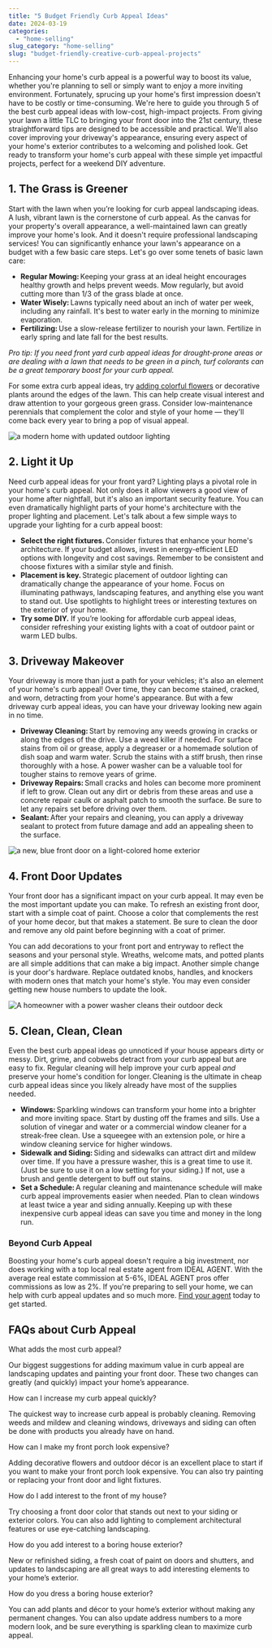 ```yaml
---
title: "5 Budget Friendly Curb Appeal Ideas"
date: 2024-03-19
categories: 
  - "home-selling"
slug_category: "home-selling"
slug: "budget-friendly-creative-curb-appeal-projects"
---
```


Enhancing your home's curb appeal is a powerful way to boost its value, whether you're planning to sell or simply want to enjoy a more inviting environment. Fortunately, sprucing up your home's first impression doesn't have to be costly or time-consuming. We're here to guide you through 5 of the best curb appeal ideas with low-cost, high-impact projects. From giving your lawn a little TLC to bringing your front door into the 21st century, these straightforward tips are designed to be accessible and practical. We'll also cover improving your driveway's appearance, ensuring every aspect of your home's exterior contributes to a welcoming and polished look. Get ready to transform your home's curb appeal with these simple yet impactful projects, perfect for a weekend DIY adventure.  

## **1\. The Grass is Greener** 

Start with the lawn when you’re looking for curb appeal landscaping ideas. A lush, vibrant lawn is the cornerstone of curb appeal. As the canvas for your property's overall appearance, a well-maintained lawn can greatly improve your home's look. And it doesn't require professional landscaping services! You can significantly enhance your lawn's appearance on a budget with a few basic care steps. Let's go over some tenets of basic lawn care:  

- **Regular Mowing:** Keeping your grass at an ideal height encourages healthy growth and helps prevent weeds. Mow regularly, but avoid cutting more than 1/3 of the grass blade at once.  
- **Water Wisely:** Lawns typically need about an inch of water per week, including any rainfall. It's best to water early in the morning to minimize evaporation.  
- **Fertilizing:** Use a slow-release fertilizer to nourish your lawn. Fertilize in early spring and late fall for the best results.  

_Pro tip: If you need_ _front yard curb appeal ideas_ _for drought-prone areas or are dealing with a lawn that needs to be green in a pinch, turf colorants can be a great temporary boost for your curb appeal._  

For some extra curb appeal ideas, try [adding colorful flowers](https://blog.idealagent.com/how-to-decorate-a-house-with-plants/) or decorative plants around the edges of the lawn. This can help create visual interest and draw attention to your gorgeous green grass. Consider low-maintenance perennials that complement the color and style of your home — they'll come back every year to bring a pop of visual appeal.  

![a modern home with updated outdoor lighting  ](../images/posts/image-12.jpeg)

## **2\. Light it Up**

Need curb appeal ideas for your front yard? Lighting plays a pivotal role in your home's curb appeal. Not only does it allow viewers a good view of your home after nightfall, but it's also an important security feature. You can even dramatically highlight parts of your home's architecture with the proper lighting and placement. Let's talk about a few simple ways to upgrade your lighting for a curb appeal boost:  

- **Select the right fixtures.** Consider fixtures that enhance your home's architecture. If your budget allows, invest in energy-efficient LED options with longevity and cost savings. Remember to be consistent and choose fixtures with a similar style and finish.  
- **Placement is key.** Strategic placement of outdoor lighting can dramatically change the appearance of your home. Focus on illuminating pathways, landscaping features, and anything else you want to stand out. Use spotlights to highlight trees or interesting textures on the exterior of your home.  
- **Try some DIY.** If you’re looking for affordable curb appeal ideas, consider refreshing your existing lights with a coat of outdoor paint or warm LED bulbs. 

## **3\. Driveway Makeover** 

Your driveway is more than just a path for your vehicles; it's also an element of your home's curb appeal! Over time, they can become stained, cracked, and worn, detracting from your home's appearance. But with a few driveway curb appeal ideas, you can have your driveway looking new again in no time.  

- **Driveway Cleaning:** Start by removing any weeds growing in cracks or along the edges of the drive. Use a weed killer if needed. For surface stains from oil or grease, apply a degreaser or a homemade solution of dish soap and warm water. Scrub the stains with a stiff brush, then rinse thoroughly with a hose. A power washer can be a valuable tool for tougher stains to remove years of grime.  
- **Driveway Repairs:** Small cracks and holes can become more prominent if left to grow. Clean out any dirt or debris from these areas and use a concrete repair caulk or asphalt patch to smooth the surface. Be sure to let any repairs set before driving over them.  
- **Sealant:** After your repairs and cleaning, you can apply a driveway sealant to protect from future damage and add an appealing sheen to the surface.  

![ a new, blue front door on a light-colored home exterior  ](../images/posts/image-13.jpeg)

## 4\. **Front Door Updates** 

Your front door has a significant impact on your curb appeal. It may even be the most important update you can make. To refresh an existing front door, start with a simple coat of paint. Choose a color that complements the rest of your home decor, but that makes a statement. Be sure to clean the door and remove any old paint before beginning with a coat of primer.  

You can add decorations to your front port and entryway to reflect the seasons and your personal style. Wreaths, welcome mats, and potted plants are all simple additions that can make a big impact. Another simple change is your door's hardware. Replace outdated knobs, handles, and knockers with modern ones that match your home's style. You may even consider getting new house numbers to update the look.  

![A homeowner with a power washer cleans their outdoor deck ](../images/posts/image-14.jpeg)

## **5\. Clean, Clean, Clean**

Even the best curb appeal ideas go unnoticed if your house appears dirty or messy. Dirt, grime, and cobwebs detract from your curb appeal but are easy to fix. Regular cleaning will help improve your curb appeal _and_ preserve your home's condition for longer. Cleaning is the ultimate in cheap curb appeal ideas since you likely already have most of the supplies needed. 

- **Windows:** Sparkling windows can transform your home into a brighter and more inviting space. Start by dusting off the frames and sills. Use a solution of vinegar and water or a commercial window cleaner for a streak-free clean. Use a squeegee with an extension pole, or hire a window cleaning service for higher windows.  
- **Sidewalk and Siding:** Siding and sidewalks can attract dirt and mildew over time. If you have a pressure washer, this is a great time to use it. (Just be sure to use it on a low setting for your siding.) If not, use a brush and gentle detergent to buff out stains.  
- **Set a Schedule:** A regular cleaning and maintenance schedule will make curb appeal improvements easier when needed. Plan to clean windows at least twice a year and siding annually. Keeping up with these inexpensive curb appeal ideas can save you time and money in the long run. 

### **Beyond Curb Appeal** 

Boosting your home's curb appeal doesn't require a big investment, nor does working with a top local real estate agent from IDEAL AGENT. With the average real estate commission at 5-6%, IDEAL AGENT pros offer commissions as low as 2%. If you're preparing to sell your home, we can help with curb appeal updates and so much more. [Find your agent](https://idealagent.com/sell-your-home/) today to get started.   

## FAQs about Curb Appeal

What adds the most curb appeal?

Our biggest suggestions for adding maximum value in curb appeal are landscaping updates and painting your front door. These two changes can greatly (and quickly) impact your home’s appearance.

How can I increase my curb appeal quickly?

The quickest way to increase curb appeal is probably cleaning. Removing weeds and mildew and cleaning windows, driveways and siding can often be done with products you already have on hand.  

How can I make my front porch look expensive?

Adding decorative flowers and outdoor décor is an excellent place to start if you want to make your front porch look expensive. You can also try painting or replacing your front door and light fixtures.  

How do I add interest to the front of my house?

Try choosing a front door color that stands out next to your siding or exterior colors. You can also add lighting to complement architectural features or use eye-catching landscaping.  

How do you add interest to a boring house exterior?

New or refinished siding, a fresh coat of paint on doors and shutters, and updates to landscaping are all great ways to add interesting elements to your home’s exterior.  

How do you dress a boring house exterior?

You can add plants and décor to your home’s exterior without making any permanent changes. You can also update address numbers to a more modern look, and be sure everything is sparkling clean to maximize curb appeal.
